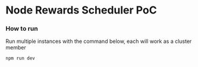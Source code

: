 # Node Rewards Scheduler PoC



### How to run

Run multiple instances with the command below, each will work as a cluster member

```
npm run dev
```